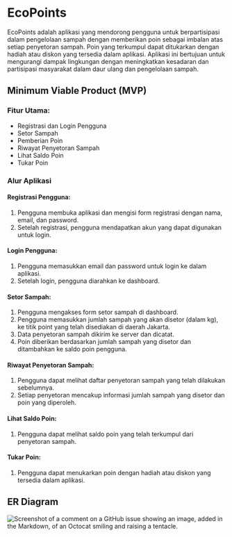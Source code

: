 # EcoPoints

EcoPoints adalah aplikasi yang mendorong pengguna untuk berpartisipasi dalam pengelolaan sampah dengan memberikan poin sebagai imbalan atas setiap penyetoran sampah. Poin yang terkumpul dapat ditukarkan dengan hadiah atau diskon yang tersedia dalam aplikasi. Aplikasi ini bertujuan untuk mengurangi dampak lingkungan dengan meningkatkan kesadaran dan partisipasi masyarakat dalam daur ulang dan pengelolaan sampah.

## Minimum Viable Product (MVP)

### Fitur Utama:
- Registrasi dan Login Pengguna
- Setor Sampah
- Pemberian Poin
- Riwayat Penyetoran Sampah
- Lihat Saldo Poin
- Tukar Poin

### Alur Aplikasi

#### Registrasi Pengguna:
1. Pengguna membuka aplikasi dan mengisi form registrasi dengan nama, email, dan password.
2. Setelah registrasi, pengguna mendapatkan akun yang dapat digunakan untuk login.

#### Login Pengguna:
1. Pengguna memasukkan email dan password untuk login ke dalam aplikasi.
2. Setelah login, pengguna diarahkan ke dashboard.

#### Setor Sampah:
1. Pengguna mengakses form setor sampah di dashboard.
2. Pengguna memasukkan jumlah sampah yang akan disetor (dalam kg), ke titik point yang telah disediakan di daerah Jakarta.
3. Data penyetoran sampah dikirim ke server dan dicatat.
4. Poin diberikan berdasarkan jumlah sampah yang disetor dan ditambahkan ke saldo poin pengguna.

#### Riwayat Penyetoran Sampah:
1. Pengguna dapat melihat daftar penyetoran sampah yang telah dilakukan sebelumnya.
2. Setiap penyetoran mencakup informasi jumlah sampah yang disetor dan poin yang diperoleh.

#### Lihat Saldo Poin:
1. Pengguna dapat melihat saldo poin yang telah terkumpul dari penyetoran sampah.

#### Tukar Poin:
1. Pengguna dapat menukarkan poin dengan hadiah atau diskon yang tersedia dalam aplikasi.



## ER Diagram

![Screenshot of a comment on a GitHub issue showing an image, added in the Markdown, of an Octocat smiling and raising a tentacle.](https://res.cloudinary.com/duuv3bqdc/image/upload/v1722391307/images/ptiltvwc9c2lpsnl7uv8.png)
